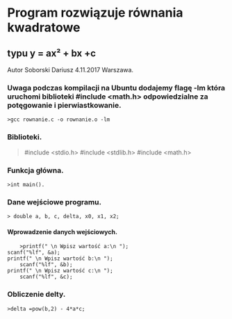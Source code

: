 Program rozwiązuje równania kwadratowe
===========================================================================================================
typu y = ax² + bx +c
-------------------------------------------------------------------------------------------------------------------------------
Autor Soborski Dariusz 4.11.2017 Warszawa.
### Uwaga podczas kompilacji na Ubuntu dodajemy flagę  -lm która uruchomi biblioteki #include <math.h> odpowiedzialne za potęgowanie i pierwiastkowanie. 
    >gcc rownanie.c -o rownanie.o -lm
### Biblioteki.
   > #include <stdio.h>
   > #include <stdlib.h>
   > #include <math.h>
### Funkcja główna.        
    >int main().    
### Dane wejściowe programu.
    > double a, b, c, delta, x0, x1, x2;
#### Wprowadzenie danych wejściowych.
    	>printf(" \n Wpisz wartość a:\n ");
	scanf("%lf", &a);
	printf(" \n Wpisz wartość b:\n ");
        scanf("%lf", &b);
	printf(" \n Wpisz wartość c:\n ");
        scanf("%lf", &c);
### Obliczenie delty.
	>delta =pow(b,2) - 4*a*c;
	
